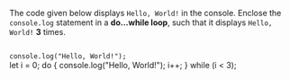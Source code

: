 The code given below displays `Hello, World!` in the console. Enclose the `console.log` statement in a **do...while loop**, such that it displays `Hello, World!` **3** times.

<Editor lang="javascript" type="exercise">
<code>
console.log("Hello, World!");
</code>

<solution>
let i = 0;
do {
  console.log("Hello, World!");
  i++;
} while (i < 3);
</solution>
</Editor>